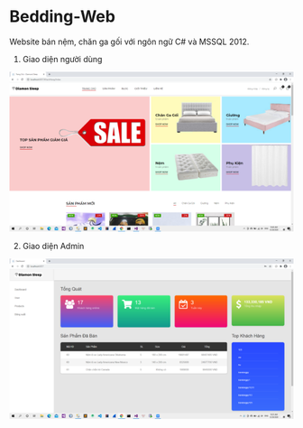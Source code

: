 # Bedding-Web
Website bán nệm, chăn ga gối với ngôn ngữ C# và MSSQL 2012.

1. Giao diện người dùng
<img src="/screensh/1.png"/>

2. Giao diện Admin
<img src="/screensh/2.png"/>
